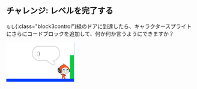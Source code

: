 ## チャレンジ: レベルを完了する

`もし`{:class="block3control"}緑のドアに到達したら、キャラクタースプライトにさらにコードブロックを追加して、何か何か言うようにできますか？

![スクリーンショット](images/dodge-win.png)